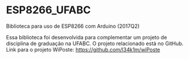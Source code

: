 # ESP8266_UFABC
Biblioteca para uso de ESP8266 com Arduino (2017Q2)

Essa biblioteca foi desenvolvida para complementar um projeto de disciplina de graduação na UFABC. O projeto relacionado está no GitHub.
Link para o projeto WiPoste:  https://github.com/l34k1m/wiPoste
